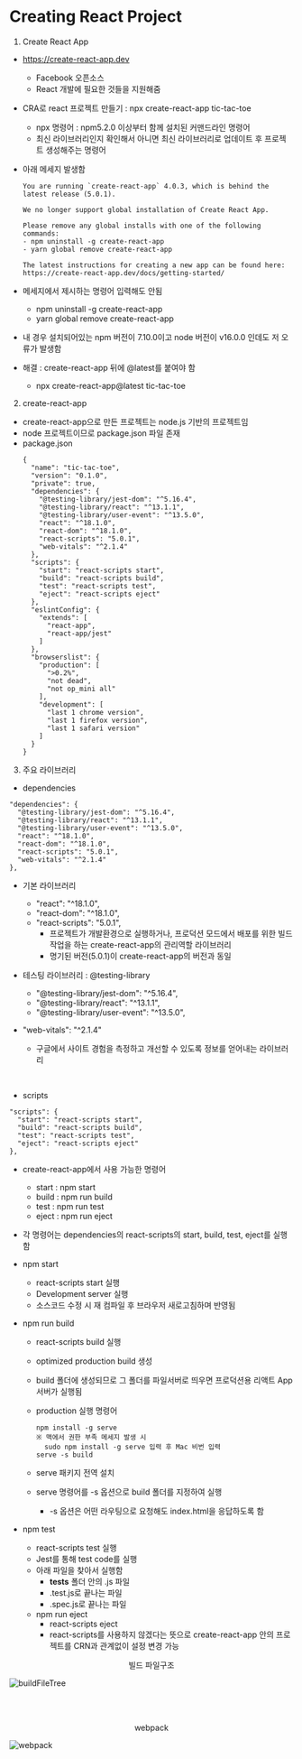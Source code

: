 <h1>Creating React Project</h1>

1. Create React App
  - https://create-react-app.dev
    - Facebook 오픈소스
    - React 개발에 필요한 것들을 지원해줌
  
  - CRA로 react 프로젝트 만들기 : npx create-react-app tic-tac-toe
    - npx 명령어 : npm5.2.0 이상부터 함께 설치된 커맨드라인 명령어
    - 최신 라이브러리인지 확인해서 아니면 최신 라이브러리로 업데이트 후 프로젝트 생성해주는 명령어
    
  - 아래 메세지 발생함
    ```
    You are running `create-react-app` 4.0.3, which is behind the latest release (5.0.1).

    We no longer support global installation of Create React App.

    Please remove any global installs with one of the following commands:
    - npm uninstall -g create-react-app
    - yarn global remove create-react-app

    The latest instructions for creating a new app can be found here:
    https://create-react-app.dev/docs/getting-started/

    ```
  - 메세지에서 제시하는 명령어 입력해도 안됨
    - npm uninstall -g create-react-app 
    - yarn global remove create-react-app
  - 내 경우 설치되어있는 npm 버전이 7.10.0이고 node 버전이 v16.0.0 인데도 저 오류가 발생함
  - 해결 : create-react-app 뒤에 @latest를 붙여야 함
    - npx create-react-app@latest tic-tac-toe 

2. create-react-app
  - create-react-app으로 만든 프로젝트는 node.js 기반의 프로젝트임
  - node 프로젝트이므로 package.json 파일 존재
  - package.json
    ```
    {
      "name": "tic-tac-toe",
      "version": "0.1.0",
      "private": true,
      "dependencies": {
        "@testing-library/jest-dom": "^5.16.4",
        "@testing-library/react": "^13.1.1",
        "@testing-library/user-event": "^13.5.0",
        "react": "^18.1.0",
        "react-dom": "^18.1.0",
        "react-scripts": "5.0.1",
        "web-vitals": "^2.1.4"
      },
      "scripts": {
        "start": "react-scripts start",
        "build": "react-scripts build",
        "test": "react-scripts test",
        "eject": "react-scripts eject"
      },
      "eslintConfig": {
        "extends": [
          "react-app",
          "react-app/jest"
        ]
      },
      "browserslist": {
        "production": [
          ">0.2%",
          "not dead",
          "not op_mini all"
        ],
        "development": [
          "last 1 chrome version",
          "last 1 firefox version",
          "last 1 safari version"
        ]
      }
    }

    ```

3. 주요 라이브러리
  - dependencies

  ```
  "dependencies": {
    "@testing-library/jest-dom": "^5.16.4",
    "@testing-library/react": "^13.1.1",
    "@testing-library/user-event": "^13.5.0",
    "react": "^18.1.0",
    "react-dom": "^18.1.0",
    "react-scripts": "5.0.1",
    "web-vitals": "^2.1.4"
  },
  ```

  - 기본 라이브러리
    - "react": "^18.1.0",
    - "react-dom": "^18.1.0",
    - "react-scripts": "5.0.1",
      - 프로젝트가 개발환경으로 실행하거나, 프로덕션 모드에서 배포를 위한 빌드작업을 하는 create-react-app의 관리역할 라이브러리
      - 명기된 버전(5.0.1)이 create-react-app의 버전과 동일

  - 테스팅 라이브러리 : @testing-library
    - "@testing-library/jest-dom": "^5.16.4",
    - "@testing-library/react": "^13.1.1",
    - "@testing-library/user-event": "^13.5.0",
  
  - "web-vitals": "^2.1.4"
    - 구글에서 사이트 경험을 측정하고 개선할 수 있도록 정보를 얻어내는 라이브러리

  <br/>

  - scripts

  ```
  "scripts": {
    "start": "react-scripts start",
    "build": "react-scripts build",
    "test": "react-scripts test",
    "eject": "react-scripts eject"
  },
  ```

  - create-react-app에서 사용 가능한 명령어
    - start : npm start
    - build : npm run build
    - test : npm run test
    - eject : npm run eject
  - 각 명령어는 dependencies의 react-scripts의 start, build, test, eject를 실행함
  - npm start
    - react-scripts start 실행
    - Development server 실행
    - 소스코드 수정 시 재 컴파일 후 브라우저 새로고침하며 반영됨
  - npm run build
    - react-scripts build 실행
    - optimized production build 생성
    - build 폴더에 생성되므로 그 폴더를 파일서버로 띄우면 프로덕션용 리액트 App 서버가 실행됨
    - production 실행 명령어
    
      ```
      npm install -g serve
      ※ 맥에서 권한 부족 메세지 발생 시
        sudo npm install -g serve 입력 후 Mac 비번 입력
      serve -s build
      ```
    - serve 패키지 전역 설치
    - serve 명령어를 -s 옵션으로 build 폴더를 지정하여 실행
      - -s 옵션은 어떤 라우팅으로 요청해도 index.html을 응답하도록 함
    
  - npm test
    - react-scripts test 실행
    - Jest를 통해 test code를 실행
    - 아래 파일을 찾아서 실행함
      - __tests__ 폴더 안의 .js 파일
      - .test.js로 끝나는 파일
      - .spec.js로 끝나는 파일
    - npm run eject
      - react-scripts eject
      - react-scripts를 사용하지 않겠다는 뜻으로 create-react-app 안의 프로젝트를 CRN과 관계없이 설정 변경 가능


<center>빌드 파일구조</center>

![buildFileTree](../img/buildFileTree.png)

<br/><br/>

<center>webpack</center>

![webpack](../img/webpack.png)


  
